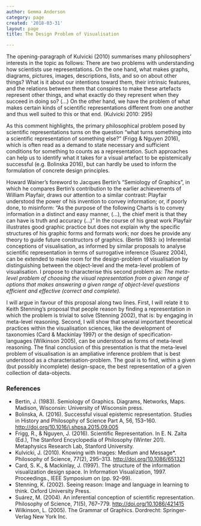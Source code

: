 ```yaml
---
author: Gemma Anderson
category: page
created: '2018-03-31'
layout: page
title: The Design Problem of Visualisation

---
```


The opening-paragraph of Kulvicki (2010) summarises many philosophers’ interests in the topic as follows:
    There are two problems with understanding how scientists use representations. On the one hand, what makes graphs, diagrams, pictures, images, descriptions, lists, and so on about other things? What is it about our intentions toward them, their intrinsic features, and the relations between them that conspires to make these artefacts represent other things, and what exactly do they represent when they succeed in doing so? (…)
 On the other hand, we have the problem of what makes certain kinds of scientific representations different from one another and thus well suited to this or that end. (Kulvicki 2010: 295)

As this comment highlights, the primary philosophical problem posed by scientific representations turns on the question “what turns something into a scientific representation of something else?” (Frigg & Nguyen 2016), which is often read as a demand to state necessary and sufficient conditions for something to counts as a representation.
Such approaches can help us to identify what it takes for a visual artefact to be epistemically successful (e.g. Bolinska 2016), but can hardly be used to inform the formulation of concrete design principles.

Howard Wainer’s foreword to Jacques Bertin’s “Semiology of Graphics”, in which he compares Bertin’s contribution to the earlier achievements of William Playfair, draws our attention to a similar contrast:
    Playfair understood the power of his invention to convey information; or, if poorly done, to misinform: “As the purpose of the following Charts is to convey information in a distinct and easy manner, (…), the chief merit is that they can have is truth and accuracy (…)”
In the course of his great work Playfair illustrates good graphic practice but does not explain why the specific structures of his graphic forms and formats work; nor does he provide any theory to guide future constructors of graphics. (Bertin 1983: ix)
Inferential conceptions of visualisation, as informed by similar proposals to analyse scientific representation in terms of surrogative inference (Suarez 2004), can be extended to make room for the design-problem of visualisation by distinguishing between the object-level and the meta-level problem of visualisation. I propose to characterise this second problem as:
    *The meta-level problem of choosing the visual representation from a given range of options that makes answering a given range of object-level questions efficient and effective (correct and complete).*

I will argue in favour of this proposal along two lines. First, I will relate it to Keith Stenning’s proposal that people reason by finding a representation in which the problem is trivial to solve (Stenning 2002), that is: by engaging in meta-level reasoning. Second, I will show that several important theoretical practices within the visualisation sciences, like the development of taxonomies (Card & Mackinlay 1997) or the design of specification-languages (Wilkinson 2005), can be understood as forms of meta-level reasoning.
The final conclusion of this presentation is that the meta-level problem of visualisation is an ampliative inference problem that is best understood as a characterisation-problem. The goal is to find, within a given (but possibly incomplete) design-space, the best representation of a given collection of data-objects.

### References
+ Bertin, J. (1983). Semiology of Graphics. Diagrams, Networks, Maps. Madison, Wisconsin: University of Wisconsin press.
+ Bolinska, A. (2016). Successful visual epistemic representation. Studies in History and Philosophy of Science Part A, 56, 153–160. http://doi.org/10.1016/j.shpsa.2015.09.005
+ Frigg, R., & Nguyen, J. (2016). Scientific Representation. In E. N. Zalta (Ed.), The Stanford Encyclopedia of Philosophy (Winter 201). Metaphysics Research Lab, Stanford University.
+ Kulvicki, J. (2010). Knowing with Images: Medium and Message*. Philosophy of Science, 77(2), 295–313. http://doi.org/10.1086/651321
+ Card, S. K., & Mackinlay, J. (1997). The structure of the information visualization design space. In Information Visualization, 1997. Proceedings., IEEE Symposium on (pp. 92–99).
+ Stenning, K. (2002). Seeing reason: Image and language in learning to think. Oxford University Press.
+ Suárez, M. (2004). An inferential conception of scientific representation. Philosophy of Science, 71(5), 767–779. http://doi.org/10.1086/421415
+ Wilkinson, L. (2005). The Grammar of Graphics. Dordrecht: Springer-Verlag New York Inc.

